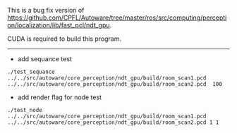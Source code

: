 This is a bug fix version of https://github.com/CPFL/Autoware/tree/master/ros/src/computing/perception/localization/lib/fast_pcl/ndt_gpu.

CUDA is required to build this program.

---
* add sequance test
```shell
./test_sequance ../../src/autoware/core_perception/ndt_gpu/build/room_scan1.pcd ../../src/autoware/core_perception/ndt_gpu/build/room_scan2.pcd  100
```
* add render flag for node test
```shell
./test_node ../../src/autoware/core_perception/ndt_gpu/build/room_scan1.pcd ../../src/autoware/core_perception/ndt_gpu/build/room_scan2.pcd 1 1
```